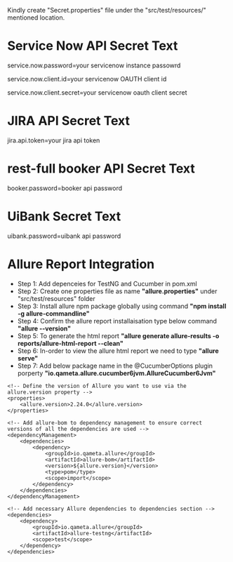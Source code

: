 Kindly create "Secret.properties" file under the "src/test/resources/" mentioned location.

# Service Now API Secret Text
service.now.password=your servicenow instance passowrd

service.now.client.id=your servicenow OAUTH client id

service.now.client.secret=your servicenow oauth client secret

# JIRA API Secret Text
jira.api.token=your jira api token

# rest-full booker API Secret Text
booker.password=booker api password

# UiBank Secret Text
uibank.password=uibank api password

# Allure Report Integration
- Step 1: Add depenceies for TestNG and Cucumber in pom.xml
- Step 2: Create one properties file as name **"allure.properties"** under "src/test/resources" folder
- Step 3: Install allure npm package globally using command **"npm install -g allure-commandline"**
- Step 4: Confirm the allure report installaisation type below command **"allure --version"**
- Step 5: To generate the html report **"allure generate allure-results -o reports/allure-html-report --clean"**
- Step 6: In-order to view the allure html report we need to type **"allure serve"**
- Step 7: Add below package name in the @CucumberOptions plugin porperty **"io.qameta.allure.cucumber6jvm.AllureCucumber6Jvm"**

```
<!-- Define the version of Allure you want to use via the allure.version property -->
<properties>
    <allure.version>2.24.0</allure.version>
</properties>

<!-- Add allure-bom to dependency management to ensure correct versions of all the dependencies are used -->
<dependencyManagement>
    <dependencies>
        <dependency>
            <groupId>io.qameta.allure</groupId>
            <artifactId>allure-bom</artifactId>
            <version>${allure.version}</version>
            <type>pom</type>
            <scope>import</scope>
        </dependency>
    </dependencies>
</dependencyManagement>

<!-- Add necessary Allure dependencies to dependencies section -->
<dependencies>
    <dependency>
        <groupId>io.qameta.allure</groupId>
        <artifactId>allure-testng</artifactId>
        <scope>test</scope>
    </dependency>
</dependencies>
```
